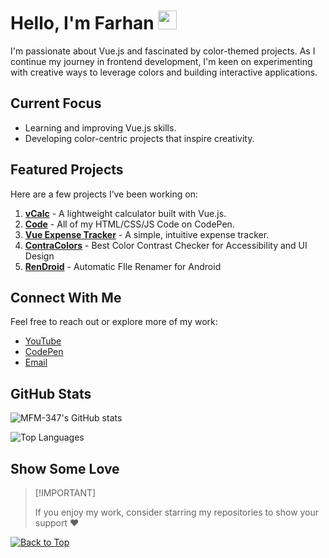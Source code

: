 <div id="top"></div>

# Hello, I'm Farhan <img src="https://user-images.githubusercontent.com/72663882/171687151-bb31c996-c9d2-49c8-b593-734946893b23.gif" alt="waving hand gif" aria-hidden="true" width="30px" />

I'm passionate about Vue.js and fascinated by color-themed projects. As I continue my journey in frontend development, I'm keen on experimenting with creative ways to leverage colors and building interactive applications.

## Current Focus
- Learning and improving Vue.js skills.
- Developing color-centric projects that inspire creativity.

## Featured Projects
Here are a few projects I’ve been working on:
1. **[vCalc](https://github.com/MFM-347/vCalc)** - A lightweight calculator built with Vue.js.
2. **[Code](https://github.com/MFM-347/Code)** - All of my HTML/CSS/JS Code on CodePen.
3. **[Vue Expense Tracker](https://github.com/MFM-347/Vue-Expense-Tracker)** - A simple, intuitive expense tracker.
4. **[ContraColors](https://github.com/MFM-347/ContraColors)** - Best Color Contrast Checker for Accessibility and UI Design
5. **[RenDroid](https://github.com/MFM-347/RenDroid)** - Automatic FIle Renamer for Android

## Connect With Me
Feel free to reach out or explore more of my work:
- [YouTube](https://www.youtube.com/@T4C-347)
- [CodePen](https://codepen.io/MFM-347)
- [Email](mailto:madnifm347@outlook.com)

## GitHub Stats

![MFM-347's GitHub stats](https://github-readme-stats.vercel.app/api?username=mfm-347&show_icons=true&theme=midnight-purple)

![Top Languages](https://github-readme-mwendwa.vercel.app/api/top-langs/?username=MFM-347&theme=midnight-purple)

## Show Some Love
> \[!IMPORTANT]
>
> If you enjoy my work, consider starring my repositories to show your support &#10084;

[![Back to Top](https://img.shields.io/badge/-BACK_TO_TOP-000000?style=flat-square&labelColor=7F39CD)](#top)
